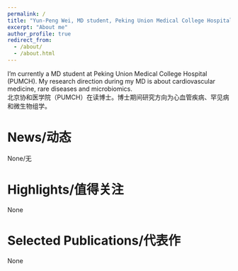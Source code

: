 ```yaml
---
permalink: /
title: "Yun-Peng Wei, MD student, Peking Union Medical College Hospital"
excerpt: "About me"
author_profile: true
redirect_from: 
  - /about/
  - /about.html
---
```


I’m currently a MD student at Peking Union Medical College Hospital (PUMCH). My research direction during my MD is about cardiovascular medicine, rare diseases and microbiomics.  
北京协和医学院（PUMCH）在读博士。博士期间研究方向为心血管疾病、罕见病和微生物组学。

News/动态
======
None/无

Highlights/值得关注
======
None

Selected Publications/代表作
======
None
